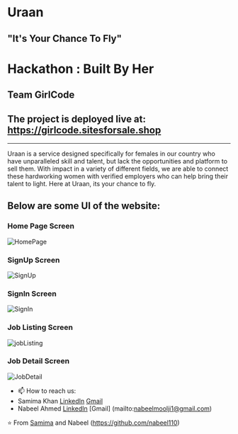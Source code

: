 # Uraan
## "It's Your Chance To Fly"

# Hackathon : Built By Her
## Team GirlCode

## The project is deployed live at: https://girlcode.sitesforsale.shop

<hr/>

Uraan is a service designed specifically for females in our country who have unparalleled skill and talent, but lack the opportunities and platform to sell them. 
With impact in a variety of different fields, we are able to connect these hardworking women with verified employers who can help bring their talent to light. 
Here at Uraan, its your chance to fly.

## Below are some UI of the website:

### Home Page Screen
![HomePage](https://github.com/Nabeel110/Uraan/blob/main/Screenshots/01_Homepage.png)

### SignUp Screen
![SignUp](https://github.com/Nabeel110/Uraan/blob/main/Screenshots/02_Signup.png)

### SignIn Screen
![SignIn](https://github.com/Nabeel110/Uraan/blob/main/Screenshots/03_Signin.png)

### Job Listing Screen
![jobListing](https://github.com/Nabeel110/Uraan/blob/main/Screenshots/04_Listing%20page.jpg)

### Job Detail Screen
![JobDetail](https://github.com/Nabeel110/Uraan/blob/main/Screenshots/05_Job%20detail.png)


- 📫 How to reach us: 
- Samima Khan [LinkedIn](https://www.linkedin.com/in/samima-khan) [Gmail](mailto:samimakhan16@gmail.com)
- Nabeel Ahmed [LinkedIn](https://www.linkedin.com/in/problem-solver-nabeel-ahmed/) [Gmail] (mailto:nabeelmoolji1@gmail.com)

⭐️ From [Samima](https://github.com/samimakhan) and Nabeel (https://github.com/nabeel110)

